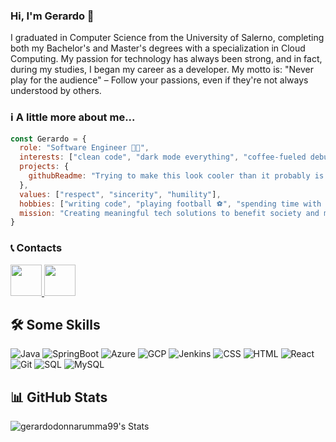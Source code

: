### Hi, I'm Gerardo 👋
I graduated in Computer Science from the University of Salerno, completing both my Bachelor's and Master's degrees with a specialization in Cloud Computing. My passion for technology has always been strong, and in fact, during my studies, I began my career as a developer. My motto is: "Never play for the audience" – Follow your passions, even if they're not always understood by others.

### ℹ️ A little more about me...  

```javascript
const Gerardo = {
  role: "Software Engineer 👨‍💻",
  interests: ["clean code", "dark mode everything", "coffee-fueled debugging ☕"],
  projects: {
    githubReadme: "Trying to make this look cooler than it probably is 😅",
  },
  values: ["respect", "sincerity", "humility"],
  hobbies: ["writing code", "playing football ⚽", "spending time with loved ones ❤️"],
  mission: "Creating meaningful tech solutions to benefit society and make a positive impact with software 🚀",
}
```

### 📞 Contacts

<a href="https://www.linkedin.com/in/gerardodonnarumma99">
  <img src="https://iili.io/3MJqO1n.md.png" width="50" />
</a>
<a href="mailto:gerardodonnarumma99@gmail.com">
  <img src="https://iili.io/3MJqNqX.md.png" width="50" />
</a>



## 🛠️ Some Skills

![Java](https://img.shields.io/badge/Java-007396?style=for-the-badge&logo=java&logoColor=white)
![SpringBoot](https://img.shields.io/badge/SpringBoot-6DB33F?style=for-the-badge&logo=springboot&logoColor=white)
![Azure](https://img.shields.io/badge/Azure-0078D4?style=for-the-badge&logo=microsoft-azure&logoColor=white)
![GCP](https://img.shields.io/badge/GCP-4285F4?style=for-the-badge&logo=google-cloud&logoColor=white)
![Jenkins](https://img.shields.io/badge/Jenkins-D24939?style=for-the-badge&logo=jenkins&logoColor=white)
![CSS](https://img.shields.io/badge/CSS-1572B6?style=for-the-badge&logo=css3&logoColor=white)
![HTML](https://img.shields.io/badge/HTML-E34F26?style=for-the-badge&logo=html5&logoColor=white)
![React](https://img.shields.io/badge/React-61DAFB?style=for-the-badge&logo=react&logoColor=black)
![Git](https://img.shields.io/badge/Git-F05032?style=for-the-badge&logo=git&logoColor=white)
![SQL](https://img.shields.io/badge/SQL-003B57?style=for-the-badge&logo=sqlite&logoColor=white)
![MySQL](https://img.shields.io/badge/MySQL-4479A1?style=for-the-badge&logo=mysql&logoColor=white)


## 📊 GitHub Stats
![gerardodonnarumma99's Stats](https://github-readme-stats.vercel.app/api?username=gerardodonnarumma99&theme=tokyonight&show_icons=true&hide_border=true&count_private=true)
